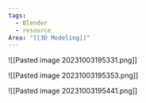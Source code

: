 ```yaml
---
tags:
  - Blender
  - resource
Area: "[[3D Modeling]]"
---
```


![[Pasted image 20231003195331.png]]

![[Pasted image 20231003195353.png]]

![[Pasted image 20231003195441.png]]